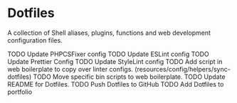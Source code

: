 # Dotfiles

A collection of Shell aliases, plugins, functions and web development configuration files.


TODO Update PHPCSFixer config
TODO Update ESLint config
TODO Update Prettier Config
TODO Update StyleLint config
TODO Add script in web boilerplate to copy over linter configs. (resources/config/helpers/sync-dotfiles)
TODO Move specific bin scripts to web boilerplate.
TODO Update README for Dotfiles.
TODO Push Dotfiles to GitHub
TODO Add Dotfiles to portfolio